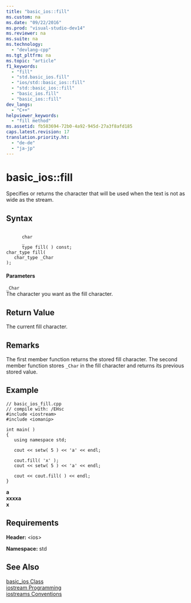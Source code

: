 ```yaml
---
title: "basic_ios::fill"
ms.custom: na
ms.date: "09/22/2016"
ms.prod: "visual-studio-dev14"
ms.reviewer: na
ms.suite: na
ms.technology: 
  - "devlang-cpp"
ms.tgt_pltfrm: na
ms.topic: "article"
f1_keywords: 
  - "fill"
  - "std.basic_ios.fill"
  - "ios/std::basic_ios::fill"
  - "std::basic_ios::fill"
  - "basic_ios.fill"
  - "basic_ios::fill"
dev_langs: 
  - "C++"
helpviewer_keywords: 
  - "fill method"
ms.assetid: fb583694-72b0-4a92-945d-27a3f8afd185
caps.latest.revision: 17
translation.priority.ht: 
  - "de-de"
  - "ja-jp"
---
```

# basic_ios::fill
Specifies or returns the character that will be used when the text is not as wide as the stream.  
  
## Syntax  
  
```  
  
      char  
      _  
      type fill( ) const;  
char_type fill(  
   char_type _Char  
);  
```  
  
#### Parameters  
 `_Char`  
 The character you want as the fill character.  
  
## Return Value  
 The current fill character.  
  
## Remarks  
 The first member function returns the stored fill character. The second member function stores `_Char` in the fill character and returns its previous stored value.  
  
## Example  
  
```  
// basic_ios_fill.cpp  
// compile with: /EHsc  
#include <iostream>  
#include <iomanip>  
  
int main( )   
{  
   using namespace std;  
  
   cout << setw( 5 ) << 'a' << endl;  
  
   cout.fill( 'x' );  
   cout << setw( 5 ) << 'a' << endl;  
  
   cout << cout.fill( ) << endl;  
}  
```  
  
  **a**  
**xxxxa**  
**x**   
## Requirements  
 **Header:** \<ios>  
  
 **Namespace:** std  
  
## See Also  
 [basic_ios Class](../vs140/basic_ios-class.md)   
 [iostream Programming](../vs140/iostream-programming.md)   
 [iostreams Conventions](../vs140/iostreams-conventions.md)